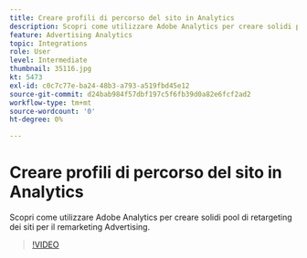 ```yaml
---
title: Creare profili di percorso del sito in Analytics
description: Scopri come utilizzare Adobe Analytics per creare solidi pool di retargeting dei siti per il remarketing Advertising Cloud.
feature: Advertising Analytics
topic: Integrations
role: User
level: Intermediate
thumbnail: 35116.jpg
kt: 5473
exl-id: c0c7c77e-ba24-48b3-a793-a519fbd45e12
source-git-commit: d24bab984f57dbf197c5f6fb39d0a82e6fcf2ad2
workflow-type: tm+mt
source-wordcount: '0'
ht-degree: 0%

---
```


# Creare profili di percorso del sito in Analytics

Scopri come utilizzare Adobe Analytics per creare solidi pool di retargeting dei siti per il remarketing Advertising.

>[!VIDEO](https://video.tv.adobe.com/v/35116/?quality=12&learn=on)
